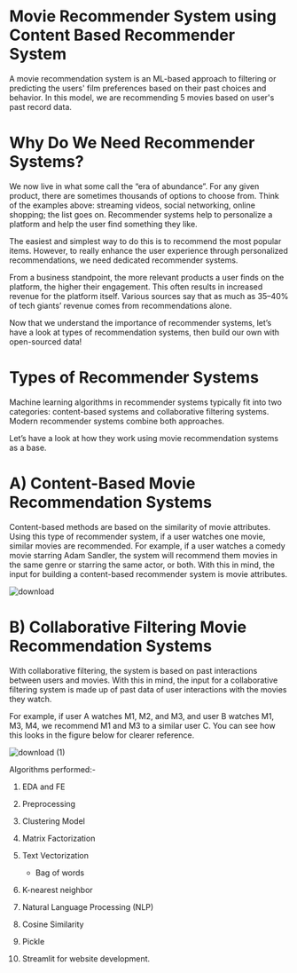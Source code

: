 # Movie Recommender System using Content Based Recommender System

A movie recommendation system is an ML-based approach to filtering or predicting the users' film preferences based on their past choices and behavior.
In this model, we are recommending 5 movies based on user's past record data.

# Why Do We Need Recommender Systems?

We now live in what some call the “era of abundance”. For any given product, there are sometimes thousands of options to choose from. Think of the examples above: streaming videos, social networking, online shopping; the list goes on. Recommender systems help to personalize a platform and help the user find something they like.


The easiest and simplest way to do this is to recommend the most popular items. However, to really enhance the user experience through personalized recommendations, we need dedicated recommender systems.


From a business standpoint, the more relevant products a user finds on the platform, the higher their engagement. This often results in increased revenue for the platform itself. Various sources say that as much as 35–40% of tech giants’ revenue comes from recommendations alone.


Now that we understand the importance of recommender systems, let’s have a look at types of recommendation systems, then build our own with open-sourced data!

# Types of Recommender Systems

Machine learning algorithms in recommender systems typically fit into two categories: content-based systems and collaborative filtering systems. Modern recommender systems combine both approaches.


Let’s have a look at how they work using movie recommendation systems as a base.






# A) Content-Based Movie Recommendation Systems
Content-based methods are based on the similarity of movie attributes. Using this type of recommender system, if a user watches one movie, similar movies are recommended. For example, if a user watches a comedy movie starring Adam Sandler, the system will recommend them movies in the same genre or starring the same actor, or both. With this in mind, the input for building a content-based recommender system is movie attributes.

![download](https://user-images.githubusercontent.com/106477719/208264922-acee6263-9764-4302-8f8f-b7fef9d56cc4.png)







# B) Collaborative Filtering Movie Recommendation Systems
With collaborative filtering, the system is based on past interactions between users and movies. With this in mind, the input for a collaborative filtering system is made up of past data of user interactions with the movies they watch.

For example, if user A watches M1, M2, and M3, and user B watches M1, M3, M4, we recommend M1 and M3 to a similar user C. You can see how this looks in the figure below for clearer reference.


![download (1)](https://user-images.githubusercontent.com/106477719/208264934-7f335a08-180a-4cbc-81ea-2519398b68eb.png)



Algorithms performed:-
1. EDA and FE
2. Preprocessing
3. Clustering Model
4. Matrix Factorization
5. Text Vectorization
   * Bag of words
 
6. K-nearest neighbor
7. Natural Language Processing (NLP)
8. Cosine Similarity
9. Pickle
12. Streamlit for website development.
